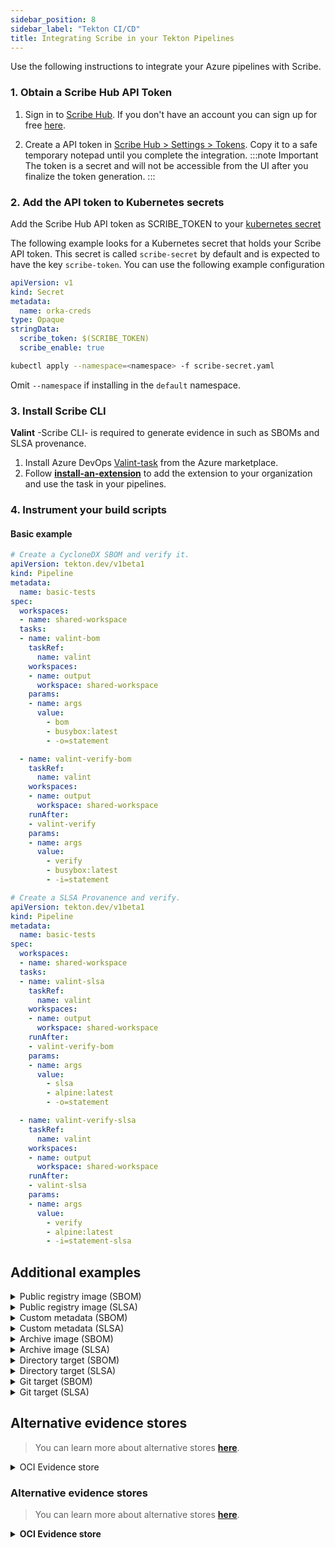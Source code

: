 ```yaml
---
sidebar_position: 8
sidebar_label: "Tekton CI/CD"
title: Integrating Scribe in your Tekton Pipelines
---
```

Use the following instructions to integrate your Azure pipelines with Scribe.

### 1. Obtain a Scribe Hub API Token
1. Sign in to [Scribe Hub](https://app.scribesecurity.com). If you don't have an account you can sign up for free [here](https://scribesecurity.com/scribe-platform-lp/ "Start Using Scribe For Free").

2. Create a API token in [Scribe Hub > Settings > Tokens](https://app.scribesecurity.com/settings/tokens). Copy it to a safe temporary notepad until you complete the integration.
:::note Important
The token is a secret and will not be accessible from the UI after you finalize the token generation. 
:::

### 2. Add the API token to Kubernetes secrets

Add the Scribe Hub API token as SCRIBE_TOKEN to your [kubernetes secret](https://kubernetes.io/docs/concepts/configuration/secret/)

The following example looks for a Kubernetes secret that holds your Scribe API token. This secret is called `scribe-secret` by default and is expected to have the key `scribe-token`.
You can use the following example configuration

```yaml
apiVersion: v1
kind: Secret
metadata:
  name: orka-creds
type: Opaque
stringData:
  scribe_token: $(SCRIBE_TOKEN)
  scribe_enable: true
```

```sh
kubectl apply --namespace=<namespace> -f scribe-secret.yaml
```

Omit `--namespace` if installing in the `default` namespace.

### 3. Install Scribe CLI

**Valint** -Scribe CLI- is required to generate evidence in such as SBOMs and SLSA provenance. 
1. Install Azure DevOps [Valint-task](https://marketplace.visualstudio.com/items?itemName=ScribeSecurity.valint-cli) from the Azure marketplace.  
2. Follow **[install-an-extension](https://learn.microsoft.com/en-us/azure/devops/marketplace/install-extension?view=azure-devops&tabs=browser#install-an-extension)** to add the extension to your organization and use the task in your pipelines.  

### 4. Instrument your build scripts

#### Basic example

```yaml
# Create a CycloneDX SBOM and verify it.
apiVersion: tekton.dev/v1beta1
kind: Pipeline
metadata:
  name: basic-tests
spec:
  workspaces:
  - name: shared-workspace
  tasks:
  - name: valint-bom
    taskRef:
      name: valint
    workspaces:
    - name: output
      workspace: shared-workspace
    params:
    - name: args
      value: 
        - bom 
        - busybox:latest
        - -o=statement

  - name: valint-verify-bom
    taskRef:
      name: valint
    workspaces:
    - name: output
      workspace: shared-workspace
    runAfter:
    - valint-verify
    params:
    - name: args
      value: 
        - verify 
        - busybox:latest 
        - -i=statement
```

```yaml
# Create a SLSA Provanence and verify.
apiVersion: tekton.dev/v1beta1
kind: Pipeline
metadata:
  name: basic-tests
spec:
  workspaces:
  - name: shared-workspace
  tasks:
  - name: valint-slsa
    taskRef:
      name: valint
    workspaces:
    - name: output
      workspace: shared-workspace
    runAfter:
    - valint-verify-bom
    params:
    - name: args
      value: 
        - slsa 
        - alpine:latest
        - -o=statement

  - name: valint-verify-slsa
    taskRef:
      name: valint
    workspaces:
    - name: output
      workspace: shared-workspace
    runAfter:
    - valint-slsa
    params:
    - name: args
      value: 
        - verify 
        - alpine:latest 
        - -i=statement-slsa
```
## Additional examples
<details>
  <summary>  Public registry image (SBOM) </summary>

Create SBOM for remote `busybox:latest` image.

```YAML
apiVersion: tekton.dev/v1beta1
kind: Pipeline
metadata:
  name: basic-tests
spec:
  workspaces:
  - name: shared-workspace
  tasks:
  - name: valint-bom
    taskRef:
      name: valint
    workspaces:
    - name: output
      workspace: shared-workspace
    params:
    - name: args
      value: 
        - bom 
        - alpine:latest
``` 

</details>
<details>
  <summary>  Public registry image (SLSA) </summary>

Create SLSA for remote `busybox:latest` image.

```YAML
apiVersion: tekton.dev/v1beta1
kind: Pipeline
metadata:
  name: basic-tests
spec:
  workspaces:
  - name: shared-workspace
  tasks:
  - name: valint-slsa
    taskRef:
      name: valint
    workspaces:
    - name: output
      workspace: shared-workspace
    params:
    - name: args
      value: 
        - slsa
        - alpine:latest
``` 

</details>

<!-- <details>
  <summary>  Private registry image (SBOM) </summary>

Create SBOM for image hosted on private registry.

> Use `docker login` to add access.

```YAML
apiVersion: tekton.dev/v1beta1
kind: Pipeline
metadata:
  name: basic-tests
spec:
  workspaces:
  - name: shared-workspace
  tasks:
  - name: valint-bom
    taskRef:
      name: valint
    workspaces:
    - name: output
      workspace: shared-workspace
    params:
    - name: args
      value: 
        - bom 
        - scribesecuriy.jfrog.io/scribe-docker-local/stub_remote:latest
        - -o=statement
```
</details> -->
<!-- 
<details>
  <summary>  Private registry image (SLSA) </summary>

Create SLSA for image hosted on private registry.

> Use `docker login` to add access.

```YAML
apiVersion: tekton.dev/v1beta1
kind: Pipeline
metadata:
  name: basic-tests
spec:
  workspaces:
  - name: shared-workspace
  tasks:
  - name: valint-slsa
    taskRef:
      name: valint
    workspaces:
    - name: output
      workspace: shared-workspace
    params:
    - name: args
      value: 
        - slsa 
        - scribesecuriy.jfrog.io/scribe-docker-local/stub_remote:latest
```
</details> -->

<details>
  <summary> Custom metadata (SBOM) </summary>

Custom metadata added to SBOM.

```YAML
apiVersion: tekton.dev/v1beta1
kind: Pipeline
metadata:
  name: basic-tests
spec:
  workspaces:
  - name: shared-workspace
  tasks:
  - name: valint-bom
    taskRef:
      name: valint
    workspaces:
    - name: output
      workspace: shared-workspace
    params:
    - name: args
      value: 
        - bom 
        - busybox:latest
        - --env=test_env
        - --label=test_label
```
</details>


<details>
  <summary> Custom metadata (SLSA) </summary>

Custom metadata added to SLSA.

```YAML
apiVersion: tekton.dev/v1beta1
kind: Pipeline
metadata:
  name: basic-tests
spec:
  workspaces:
  - name: shared-workspace
  tasks:
  - name: valint-slsa
    taskRef:
      name: valint
    workspaces:
    - name: output
      workspace: shared-workspace
    params:
    - name: args
      value: 
        - slsa 
        - busybox:latest
        - --env=test_env
        - --label=test_label
```
</details>


<details>
  <summary> Archive image (SBOM) </summary>

Create SBOM for local `docker save` output.

> Use `oci-archive` target type when creating a OCI archive (`podman save`).

```YAML
apiVersion: tekton.dev/v1beta1
kind: Pipeline
metadata:
  name: basic-tests
spec:
  workspaces:
  - name: shared-workspace
  tasks:
  - name: valint-bom
    taskRef:
      name: valint
    workspaces:
    - name: output
      workspace: shared-workspace
    params:
    - name: args
      value: 
        - bom 
        - docker-archive:busybox.tar
```
</details>

<details>
  <summary> Archive image (SLSA) </summary>

Create SLSA for local `docker save` output.

> Use `oci-archive` target type when creating a OCI archive (`podman save`).

```YAML
apiVersion: tekton.dev/v1beta1
kind: Pipeline
metadata:
  name: basic-tests
spec:
  workspaces:
  - name: shared-workspace
  tasks:
  - name: valint-slsa
    taskRef:
      name: valint
    workspaces:
    - name: output
      workspace: shared-workspace
    params:
    - name: args
      value: 
        - slsa
        - docker-archive:busybox.tar
```
</details>

<details>
  <summary> Directory target (SBOM) </summary>

Create SBOM for a local directory.

```YAML
apiVersion: tekton.dev/v1beta1
kind: Pipeline
metadata:
  name: basic-tests
spec:
  workspaces:
  - name: shared-workspace
  tasks:
  - name: valint-bom
    taskRef:
      name: valint
    workspaces:
    - name: output
      workspace: shared-workspace
    params:
    - name: args
      value: 
        - bom 
        - dir:testdir
```
</details>

<details>
  <summary> Directory target (SLSA) </summary>

Create SLSA for a local directory.

```YAML
apiVersion: tekton.dev/v1beta1
kind: Pipeline
metadata:
  name: basic-tests
spec:
  workspaces:
  - name: shared-workspace
  tasks:
  - name: valint-bom
    taskRef:
      name: valint
    workspaces:
    - name: output
      workspace: shared-workspace
    params:
    - name: args
      value: 
        - slsa 
        - dir:testdir
```
</details>


<details>
  <summary> Git target (SBOM) </summary>

Create SBOM for `mongo-express` remote git repository.

```YAML
apiVersion: tekton.dev/v1beta1
kind: Pipeline
metadata:
  name: basic-tests
spec:
  workspaces:
  - name: shared-workspace
  tasks:
  - name: valint-bom
    taskRef:
      name: valint
    workspaces:
    - name: output
      workspace: shared-workspace
    params:
    - name: args
      value: 
        - bom 
        - git:https://github.com/mongo-express/mongo-express.git
```

Create SBOM for local git repository. 

> When using implicit checkout note the Gitlab-CI [git-strategy](https://docs.gitlab.com/ee/ci/runners/configure_runners.html#git-strategy) will effect the commits collected by the SBOM.

```YAML
apiVersion: tekton.dev/v1beta1
kind: Pipeline
metadata:
  name: basic-tests
spec:
  workspaces:
  - name: shared-workspace
  tasks:
  - name: valint-bom
    taskRef:
      name: valint
    workspaces:
    - name: output
      workspace: shared-workspace
    params:
    - name: args
      value: 
        - bom 
        - git:.
``` 
</details>

<details>
  <summary> Git target (SLSA) </summary>

Create SLSA for `mongo-express` remote git repository.

```YAML
apiVersion: tekton.dev/v1beta1
kind: Pipeline
metadata:
  name: basic-tests
spec:
  workspaces:
  - name: shared-workspace
  tasks:
  - name: valint-slsa
    taskRef:
      name: valint
    workspaces:
    - name: output
      workspace: shared-workspace
    params:
    - name: args
      value: 
        - slsa 
        - git:https://github.com/mongo-express/mongo-express.git
```

Create SLSA for local git repository. 

> When using implicit checkout note the Gitlab-CI [git-strategy](https://docs.gitlab.com/ee/ci/runners/configure_runners.html#git-strategy) will effect the commits collected by the SBOM.

```YAML
apiVersion: tekton.dev/v1beta1
kind: Pipeline
metadata:
  name: basic-tests
spec:
  workspaces:
  - name: shared-workspace
  tasks:
  - name: valint-slsa
    taskRef:
      name: valint
    workspaces:
    - name: output
      workspace: shared-workspace
    params:
    - name: args
      value: 
        - slsa 
        - git:.
``` 
</details>


## Alternative evidence stores

> You can learn more about alternative stores **[here](https://scribe-security.netlify.app/docs/integrating-scribe/other-evidence-stores)**.

<details>
  <summary> OCI Evidence store </summary>

Valint supports both storage and verification flows for `attestations`  and `statement` objects utilizing OCI registry as an evidence store.

Using OCI registry as an evidence store allows you to upload, download and verify evidence across your supply chain in a seamless manner.

Related flags:
* `--oci` Enable OCI store.
* `--oci-repo` - Evidence store location.


### Before you begin
Evidence can be stored in any accusable registry.
* Write access is required for upload (generate).
* Read access is required for download (verify).

You must first login with the required access privileges to your registry before calling Valint.

### Usage
```yaml
# Creates a CycloneDX SBOM and verifies its policy.
apiVersion: tekton.dev/v1beta1
kind: Pipeline
metadata:
  name: basic-tests
spec:
  workspaces:
  - name: shared-workspace
  tasks:
  - name: valint-bom
    taskRef:
      name: valint
    workspaces:
    - name: output
      workspace: shared-workspace
    params:
    - name: args
      value: 
        - bom 
        - busybox:latest
        - -o=statement
        - --oci
        - --oci-repo [my_repo]

  - name: valint-verify-bom
    taskRef:
      name: valint
    workspaces:
    - name: output
      workspace: shared-workspace
    runAfter:
    - valint-bom
    params:
    - name: args
      value: 
        - verify 
        - busybox:latest 
        - -i=statement
        - --oci
        - --oci-repo [my_repo]
```

```yaml
# Creates a SLSA Provanence and verifies its policy.
apiVersion: tekton.dev/v1beta1
kind: Pipeline
metadata:
  name: basic-tests
spec:
  workspaces:
  - name: shared-workspace
  tasks:
  - name: valint-slsa
    taskRef:
      name: valint
    workspaces:
    - name: output
      workspace: shared-workspace
    runAfter:
    - valint-verify-bom
    params:
    - name: args
      value: 
        - slsa 
        - busybox:latest
        - -o=statement
        - --oci
        - --oci-repo [my_repo]

  - name: valint-verify-slsa
    taskRef:
      name: valint
    workspaces:
    - name: output
      workspace: shared-workspace
    runAfter:
    - valint-slsa
    params:
    - name: args
      value: 
        - verify 
        - busybox:latest 
        - -i=statement-slsa
        - --oci
        - --oci-repo [my_repo]
```

</details>


### Alternative evidence stores
> You can learn more about alternative stores **[here](https://scribe-security.netlify.app/docs/integrating-scribe/other-evidence-stores)**.

<details>
  <summary> <b> OCI Evidence store </b></summary>
Valint supports both storage and verification flows for `attestations`  and `statement` objects utilizing OCI registry as an evidence store.

Using OCI registry as an evidence store allows you to upload, download and verify evidence across your supply chain in a seamless manner.

Related flags:
* `--oci` Enable OCI store.
* `--oci-repo` - Evidence store location.


### Before you begin
Evidence can be stored in any accusable registry.
* Write access is required for upload (generate).
* Read access is required for download (verify).

You must first login with the required access privileges to your registry before calling Valint.

### Usage
```yaml
# Creates a CycloneDX SBOM and verifies its policy.
apiVersion: tekton.dev/v1beta1
kind: Pipeline
metadata:
  name: basic-tests
spec:
  workspaces:
  - name: shared-workspace
  tasks:
  - name: valint-bom
    taskRef:
      name: valint
    workspaces:
    - name: output
      workspace: shared-workspace
    params:
    - name: args
      value: 
        - bom 
        - busybox:latest
        - -o=statement
        - --oci
        - --oci-repo [my_repo]

  - name: valint-verify-bom
    taskRef:
      name: valint
    workspaces:
    - name: output
      workspace: shared-workspace
    runAfter:
    - valint-bom
    params:
    - name: args
      value: 
        - verify 
        - busybox:latest 
        - -i=statement
        - --oci
        - --oci-repo [my_repo]
```

```yaml
# Creates a SLSA Provanence and verifies its policy.
apiVersion: tekton.dev/v1beta1
kind: Pipeline
metadata:
  name: basic-tests
spec:
  workspaces:
  - name: shared-workspace
  tasks:
  - name: valint-slsa
    taskRef:
      name: valint
    workspaces:
    - name: output
      workspace: shared-workspace
    runAfter:
    - valint-verify-bom
    params:
    - name: args
      value: 
        - slsa 
        - busybox:latest
        - -o=statement
        - --oci
        - --oci-repo [my_repo]

  - name: valint-verify-slsa
    taskRef:
      name: valint
    workspaces:
    - name: output
      workspace: shared-workspace
    runAfter:
    - valint-slsa
    params:
    - name: args
      value: 
        - verify 
        - busybox:latest 
        - -i=statement-slsa
        - --oci
        - --oci-repo [my_repo]
```

</details>
